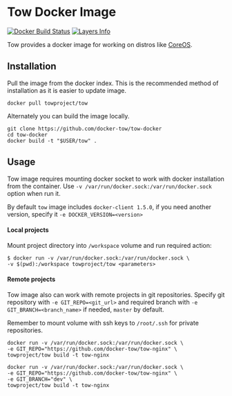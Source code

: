 Tow Docker Image
================

[![Docker Build Status](http://hubstatus.container42.com/towproject/tow)](https://registry.hub.docker.com/u/towproject/tow)
[![Layers Info](https://badge.imagelayers.io/towproject/tow.svg)](https://imagelayers.io/?images=towproject/tow:latest)



Tow provides a docker image for working on distros like [CoreOS](https://coreos.com).

## Installation

Pull the image from the docker index. This is the recommended method of installation as it is easier to update image.

```
docker pull towproject/tow
```

Alternately you can build the image locally.

```
git clone https://github.com/docker-tow/tow-docker
cd tow-docker
docker build -t "$USER/tow" .
```

## Usage

Tow image requires mounting docker socket to work with docker installation from the container. Use `-v /var/run/docker.sock:/var/run/docker.sock` option when run it. 

By default `tow` image includes `docker-client 1.5.0`, if you need another version, specify it `-e DOCKER_VERSION=<version>`

#### Local projects

Mount project directory into `/workspace` volume and run required action:

```
$ docker run -v /var/run/docker.sock:/var/run/docker.sock \
-v $(pwd):/workspace towproject/tow <parameters>
```

#### Remote projects

Tow image also can work with remote projects in git repositories. Specify git repository with `-e GIT_REPO=<git_url>` and required branch with `-e GIT_BRANCH=<branch_name>` if needed, `master` by default. 

Remember to mount volume with ssh keys to `/root/.ssh` for private repositories. 

```
docker run -v /var/run/docker.sock:/var/run/docker.sock \
-e GIT_REPO="https://github.com/docker-tow/tow-nginx" \
towproject/tow build -t tow-nginx
```

```
docker run -v /var/run/docker.sock:/var/run/docker.sock \
-e GIT_REPO="https://github.com/docker-tow/tow-nginx" \
-e GIT_BRANCH="dev" \
towproject/tow build -t tow-nginx
```
